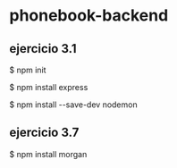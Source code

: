 # phonebook-backend

## ejercicio 3.1

$ npm init

$ npm install express 

$ npm install --save-dev nodemon

## ejercicio 3.7

$ npm install morgan